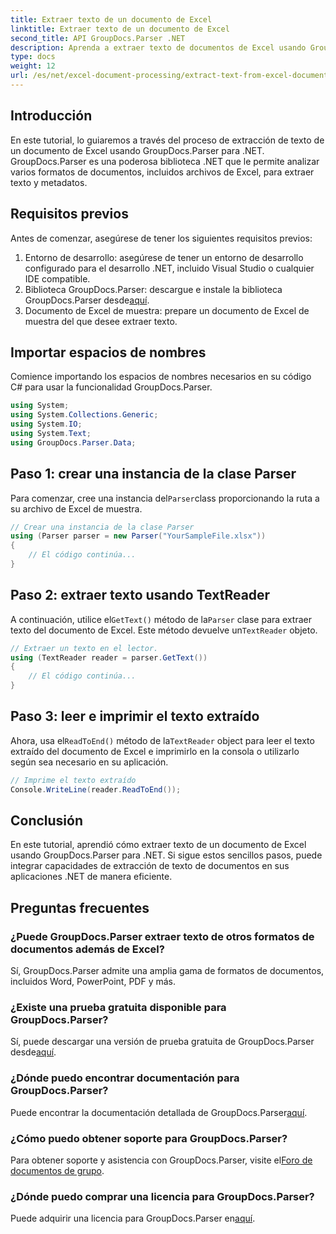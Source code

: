```yaml
---
title: Extraer texto de un documento de Excel
linktitle: Extraer texto de un documento de Excel
second_title: API GroupDocs.Parser .NET
description: Aprenda a extraer texto de documentos de Excel usando GroupDocs.Parser para .NET en pasos simples.
type: docs
weight: 12
url: /es/net/excel-document-processing/extract-text-from-excel-document/
---
```

## Introducción
En este tutorial, lo guiaremos a través del proceso de extracción de texto de un documento de Excel usando GroupDocs.Parser para .NET. GroupDocs.Parser es una poderosa biblioteca .NET que le permite analizar varios formatos de documentos, incluidos archivos de Excel, para extraer texto y metadatos.
## Requisitos previos
Antes de comenzar, asegúrese de tener los siguientes requisitos previos:
1. Entorno de desarrollo: asegúrese de tener un entorno de desarrollo configurado para el desarrollo .NET, incluido Visual Studio o cualquier IDE compatible.
2.  Biblioteca GroupDocs.Parser: descargue e instale la biblioteca GroupDocs.Parser desde[aquí](https://releases.groupdocs.com/parser/net/).
3. Documento de Excel de muestra: prepare un documento de Excel de muestra del que desee extraer texto.

## Importar espacios de nombres
Comience importando los espacios de nombres necesarios en su código C# para usar la funcionalidad GroupDocs.Parser.
```csharp
using System;
using System.Collections.Generic;
using System.IO;
using System.Text;
using GroupDocs.Parser.Data;
```
## Paso 1: crear una instancia de la clase Parser
 Para comenzar, cree una instancia del`Parser`class proporcionando la ruta a su archivo de Excel de muestra.
```csharp
// Crear una instancia de la clase Parser
using (Parser parser = new Parser("YourSampleFile.xlsx"))
{
    // El código continúa...
}
```
## Paso 2: extraer texto usando TextReader
 A continuación, utilice el`GetText()` método de la`Parser` clase para extraer texto del documento de Excel. Este método devuelve un`TextReader` objeto.
```csharp
// Extraer un texto en el lector.
using (TextReader reader = parser.GetText())
{
    // El código continúa...
}
```
## Paso 3: leer e imprimir el texto extraído
 Ahora, usa el`ReadToEnd()` método de la`TextReader` object para leer el texto extraído del documento de Excel e imprimirlo en la consola o utilizarlo según sea necesario en su aplicación.
```csharp
// Imprime el texto extraído
Console.WriteLine(reader.ReadToEnd());
```

## Conclusión
En este tutorial, aprendió cómo extraer texto de un documento de Excel usando GroupDocs.Parser para .NET. Si sigue estos sencillos pasos, puede integrar capacidades de extracción de texto de documentos en sus aplicaciones .NET de manera eficiente.

## Preguntas frecuentes
### ¿Puede GroupDocs.Parser extraer texto de otros formatos de documentos además de Excel?
Sí, GroupDocs.Parser admite una amplia gama de formatos de documentos, incluidos Word, PowerPoint, PDF y más.
### ¿Existe una prueba gratuita disponible para GroupDocs.Parser?
 Sí, puede descargar una versión de prueba gratuita de GroupDocs.Parser desde[aquí](https://releases.groupdocs.com/).
### ¿Dónde puedo encontrar documentación para GroupDocs.Parser?
 Puede encontrar la documentación detallada de GroupDocs.Parser[aquí](https://reference.groupdocs.com/parser/net/).
### ¿Cómo puedo obtener soporte para GroupDocs.Parser?
Para obtener soporte y asistencia con GroupDocs.Parser, visite el[Foro de documentos de grupo](https://forum.groupdocs.com/c/parser/17).
### ¿Dónde puedo comprar una licencia para GroupDocs.Parser?
 Puede adquirir una licencia para GroupDocs.Parser en[aquí](https://purchase.groupdocs.com/buy).